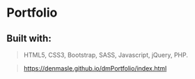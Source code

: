 # Portfolio

## Built with:

> HTML5, CSS3, Bootstrap, SASS, Javascript, jQuery, PHP.

> https://denmasle.github.io/dmPortfolio/index.html